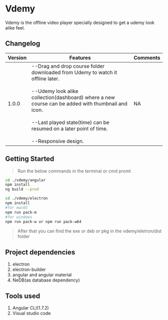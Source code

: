 # Vdemy

Vdemy is the offline video player specially designed to get a udemy look alike feel.

## Changelog

| Version          | Features                                                                                         | Comments     |
|------------------|--------------------------------------------------------------------------------------------------|--------------|
|   1.0.0          |--Drag and drop course folder downloaded from Udemy to watch it offline later.<br><br>--Udemy look alike collection(dashboard) where a new course can be added with thumbnail and icon.<br><br>--Last played state(time) can be resumed on a later point of time.<br><br>--Responsive design.                                                                      |NA

## Getting Started
> Run the below commands in the terminal or cmd promt
``` bash
cd ./vdemy/angular
npm install
ng build --prod

cd ./vdemy/electron
npm install
#for macOS
npm run pack-m  
#for windows
npm run pack-w or npm run pack-w64

```
> After that you can find the exe or deb or pkg in the vdemy/eletron/dist folder


## Project dependencies
1. electron
2. electron-builder
2. angular and angular material
3. NeDB(as database dependency)

## Tools used
1.  Angular CLI(1.7.2)
2.  Visual studio code
